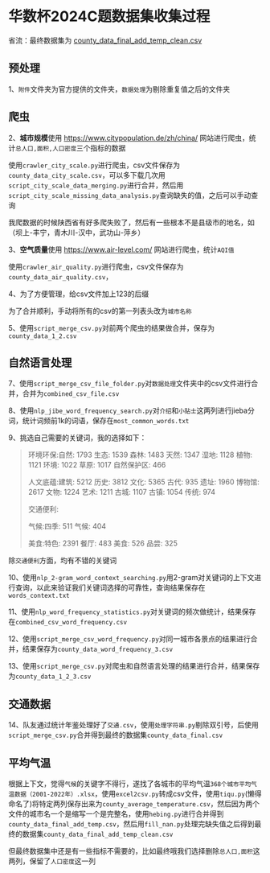 # 华数杯2024C题数据集收集过程

省流：最终数据集为 [county_data_final_add_temp_clean.csv](https://github.com/Diraw/Data-Collection-Process-for-the-2024-Huashu-Cup-C-Problem/blob/main/county_data_final_add_temp_clean.csv)


## 预处理

1、`附件`文件夹为官方提供的文件夹，`数据处理`为剔除重复值之后的文件夹

## 爬虫

2、**城市规模**使用 https://www.citypopulation.de/zh/china/ 网站进行爬虫，统计`总人口,面积,人口密度`三个指标的数据

使用`crawler_city_scale.py`进行爬虫，csv文件保存为`county_data_city_scale.csv`，可以多下载几次用`script_city_scale_data_merging.py`进行合并，然后用`script_city_scale_missing_data_analysis.py`查询缺失的值，之后可以手动查询

我爬数据的时候陕西省有好多爬失败了，然后有一些根本不是县级市的地名，如（坝上-丰宁，青木川-汉中，武功山-萍乡）

3、**空气质量**使用 https://www.air-level.com/ 网站进行爬虫，统计`AQI值`

使用`crawler_air_quality.py`进行爬虫，csv文件保存为`county_data_air_quality.csv`，

4、为了方便管理，给csv文件加上123的后缀

为了合并顺利，手动将所有的csv的第一列表头改为`城市名称`

5、使用`script_merge_csv.py`对前两个爬虫的结果做合并，保存为`county_data_1_2.csv`

## 自然语言处理

7、使用`script_merge_csv_file_folder.py`对`数据处理`文件夹中的csv文件进行合并，合并为`combined_csv_file.csv`

8、使用`nlp_jibe_word_frequency_search.py`对`介绍`和`小贴士`这两列进行jieba分词，统计词频前1k的词语，保存在`most_common_words.txt`

9、挑选自己需要的关键词，我的选择如下：

> 环境环保:自然: 1793 生态: 1539 森林: 1483 天然: 1347  湿地: 1128 植物: 1121 环境: 1022 草原: 1017 自然保护区: 466
> 
> 人文底蕴:建筑: 5212 历史: 3812 文化: 5365 古代: 935 遗址: 1960 博物馆: 2617 文物: 1224 艺术: 1211 古城: 1107 古镇: 1054  传统: 974
> 
> 交通便利:
> 
> 气候:四季: 511 气候: 404
> 
> 美食:特色: 2391 餐厅: 483 美食: 526 品尝: 325

除`交通便利`方面，均有不错的关键词

10、使用`nlp_2-gram_word_context_searching.py`用2-gram对关键词的上下文进行查询，以此来验证我们关键词选择的可靠性，查询结果保存在`words_context.txt`

11、使用`nlp_word_frequency_statistics.py`对关键词的频次做统计，结果保存在`combined_csv_word_frequency.csv`

12、使用`script_merge_csv_word_frequency.py`对同一城市各景点的结果进行合并，结果保存为`county_data_word_frequency_3.csv`

13、使用`script_merge_csv.py`对爬虫和自然语言处理的结果进行合并，结果保存为`county_data_1_2_3.csv`

## 交通数据

14、队友通过统计年鉴处理好了`交通.csv`，使用`处理字符串.py`剔除双引号，后使用`script_merge_csv.py`合并得到最终的数据集`county_data_final.csv`

## 平均气温

根据上下文，觉得`气候`的关键字不得行，遂找了各城市的平均气温`368个城市平均气温数据（2001-2022年）.xlsx`，使用`excel2csv.py`转成csv文件，使用`tiqu.py`(懒得命名了)将特定两列保存出来为`county_average_temperature.csv`，然后因为两个文件的城市名一个是缩写一个是完整名，使用`hebing.py`进行合并得到`county_data_final_add_temp.csv`，然后用`fill_nan.py`处理完缺失值之后得到最终的数据集`county_data_final_add_temp_clean.csv`

但最终数据集中还是有一些指标不需要的，比如最终哦我们选择删除`总人口,面积`这两列，保留了`人口密度`这一列
